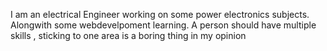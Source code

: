 I am an electrical Engineer working on some power electronics subjects.
Alongwith some webdevelpoment learning.
A person should have multiple skills ,
sticking to one area is a boring thing in my opinion
